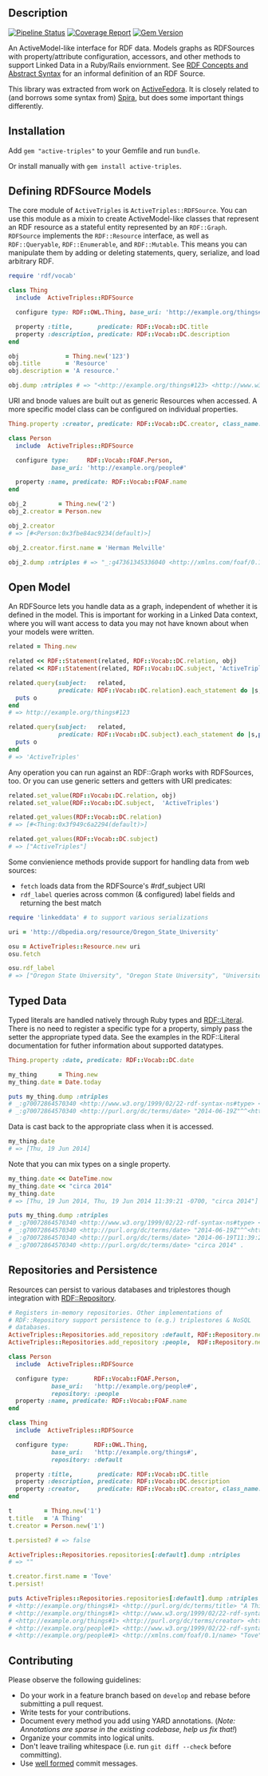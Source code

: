 Description
-----------

[![Pipeline Status](https://gitlab.com/no_reply/ActiveTriples/badges/develop/pipeline.svg)](https://gitlab.com/no_reply/ActiveTriples/commits/develop)
[![Coverage Report](https://gitlab.com/no_reply/ActiveTriples/badges/develop/coverage.svg)](https://gitlab.com/no_reply/ActiveTriples/commits/develop)
[![Gem Version](https://badge.fury.io/rb/active-triples.svg)](http://badge.fury.io/rb/active-triples)

An ActiveModel-like interface for RDF data. Models graphs as RDFSources with property/attribute configuration, accessors, and other methods to support Linked Data in a Ruby/Rails enviornment. See [RDF Concepts and Abstract Syntax](http://www.w3.org/TR/2014/REC-rdf11-concepts-20140225/#change-over-time) for an informal definition of an RDF Source.

This library was extracted from work on [ActiveFedora](https://github.com/projecthydra/active_fedora). It is closely related to (and borrows some syntax from) [Spira](https://github.com/ruby-rdf/spira), but does some important things differently.

Installation
------------

Add `gem "active-triples"` to your Gemfile and run `bundle`.

Or install manually with `gem install active-triples`.

Defining RDFSource Models
-------------------------

The core module of `ActiveTriples` is `ActiveTriples::RDFSource`. You can use this module as a mixin to create ActiveModel-like classes that represent an RDF resource as a stateful entity represented by an `RDF::Graph`. `RDFSource` implements the `RDF::Resource` interface, as well as `RDF::Queryable`, `RDF::Enumerable`, and `RDF::Mutable`. This means you can manipulate them by adding or deleting statements, query, serialize, and load arbitrary RDF.


```ruby
require 'rdf/vocab'

class Thing
  include  ActiveTriples::RDFSource

  configure type: RDF::OWL.Thing, base_uri: 'http://example.org/things#'

  property :title,       predicate: RDF::Vocab::DC.title
  property :description, predicate: RDF::Vocab::DC.description
end

obj             = Thing.new('123')
obj.title       = 'Resource'
obj.description = 'A resource.'

obj.dump :ntriples # => "<http://example.org/things#123> <http://www.w3.org/1999/02/22-rdf-syntax-ns#type> <http://www.w3.org/2002/07/owl#Thing> .\n<http://example.org/things#123> <http://purl.org/dc/terms/title> \"Resource\" .\n<http://example.org/things#123> <http://purl.org/dc/terms/description> \"A resource.\" .\n"
```

URI and bnode values are built out as generic Resources when accessed. A more specific model class can be configured on individual properties.

```ruby
Thing.property :creator, predicate: RDF::Vocab::DC.creator, class_name: 'Person'

class Person
  include  ActiveTriples::RDFSource

  configure type:     RDF::Vocab::FOAF.Person,
            base_uri: 'http://example.org/people#'

  property :name, predicate: RDF::Vocab::FOAF.name
end

obj_2         = Thing.new('2')
obj_2.creator = Person.new

obj_2.creator
# => [#<Person:0x3fbe84ac9234(default)>]

obj_2.creator.first.name = 'Herman Melville'

obj_2.dump :ntriples # => "_:g47361345336040 <http://xmlns.com/foaf/0.1/name> \"Herman Melville\" .\n_:g47361345336040 <http://www.w3.org/1999/02/22-rdf-syntax-ns#type> <http://xmlns.com/foaf/0.1/Person> .\n<http://example.org/things#2> <http://www.w3.org/1999/02/22-rdf-syntax-ns#type> <http://www.w3.org/2002/07/owl#Thing> .\n<http://example.org/things#2> <http://purl.org/dc/terms/creator> _:g47361345336040 .\n"
```

Open Model
-----------

An RDFSource lets you handle data as a graph, independent of whether it is defined in the model. This is important for working in a Linked Data context, where you will want access to data you may not have known about when your models were written.

```ruby
related = Thing.new

related << RDF::Statement(related, RDF::Vocab::DC.relation, obj)
related << RDF::Statement(related, RDF::Vocab::DC.subject, 'ActiveTriples')

related.query(subject:   related,
              predicate: RDF::Vocab::DC.relation).each_statement do |s,p,o|
  puts o
end
# => http://example.org/things#123

related.query(subject:   related,
              predicate: RDF::Vocab::DC.subject).each_statement do |s,p,o|
  puts o
end
# => 'ActiveTriples'
```

Any operation you can run against an RDF::Graph works with RDFSources, too. Or you can use generic setters and getters with URI predicates:

```ruby
related.set_value(RDF::Vocab::DC.relation, obj)
related.set_value(RDF::Vocab::DC.subject,  'ActiveTriples')

related.get_values(RDF::Vocab::DC.relation)
# => [#<Thing:0x3f949c6a2294(default)>]

related.get_values(RDF::Vocab::DC.subject)
# => ["ActiveTriples"]
```

Some convienience methods provide support for handling data from web sources:
  * `fetch` loads data from the RDFSource's #rdf_subject URI
  * `rdf_label` queries across common (& configured) label fields and returning the best match

```ruby
require 'linkeddata' # to support various serializations

uri = 'http://dbpedia.org/resource/Oregon_State_University'

osu = ActiveTriples::Resource.new uri
osu.fetch

osu.rdf_label
# => ["Oregon State University", "Oregon State University", "Université d'État de l'Oregon", "Oregon State University", "Oregon State University", "オレゴン州立大学", "Universidad Estatal de Oregón", "Oregon State University", "俄勒岡州立大學", "Universidade do Estado do Oregon"]
```

Typed Data
-----------

Typed literals are handled natively through Ruby types and [RDF::Literal](https://github.com/ruby-rdf/rdf/tree/develop/lib/rdf/model/literal). There is no need to register a specific type for a property, simply pass the setter the appropriate typed data. See the examples in the RDF::Literal documentation for futher information about supported datatypes.

```ruby
Thing.property :date, predicate: RDF::Vocab::DC.date

my_thing      = Thing.new
my_thing.date = Date.today

puts my_thing.dump :ntriples
# _:g70072864570340 <http://www.w3.org/1999/02/22-rdf-syntax-ns#type> <http://www.w3.org/2002/07/owl#Thing> .
# _:g70072864570340 <http://purl.org/dc/terms/date> "2014-06-19Z"^^<http://www.w3.org/2001/XMLSchema#date> .
```

Data is cast back to the appropriate class when it is accessed.

```ruby
my_thing.date
# => [Thu, 19 Jun 2014]
```

Note that you can mix types on a single property.

```ruby
my_thing.date << DateTime.now
my_thing.date << "circa 2014"
my_thing.date
# => [Thu, 19 Jun 2014, Thu, 19 Jun 2014 11:39:21 -0700, "circa 2014"]

puts my_thing.dump :ntriples
# _:g70072864570340 <http://www.w3.org/1999/02/22-rdf-syntax-ns#type> <http://www.w3.org/2002/07/owl#Thing> .
# _:g70072864570340 <http://purl.org/dc/terms/date> "2014-06-19Z"^^<http://www.w3.org/2001/XMLSchema#date> .
# _:g70072864570340 <http://purl.org/dc/terms/date> "2014-06-19T11:39:21-07:00"^^<http://www.w3.org/2001/XMLSchema#dateTime> .
# _:g70072864570340 <http://purl.org/dc/terms/date> "circa 2014" .
```

Repositories and Persistence
-----------------------------

Resources can persist to various databases and triplestores though integration with [RDF::Repository](http://rubydoc.info/github/ruby-rdf/rdf/RDF/Repository).

```ruby
# Registers in-memory repositories. Other implementations of
# RDF::Repository support persistence to (e.g.) triplestores & NoSQL
# databases.
ActiveTriples::Repositories.add_repository :default, RDF::Repository.new
ActiveTriples::Repositories.add_repository :people,  RDF::Repository.new

class Person
  include  ActiveTriples::RDFSource

  configure type:       RDF::Vocab::FOAF.Person,
            base_uri:   'http://example.org/people#',
            repository: :people
  property :name, predicate: RDF::Vocab::FOAF.name
end

class Thing
  include  ActiveTriples::RDFSource

  configure type:       RDF::OWL.Thing,
            base_uri:   'http://example.org/things#',
            repository: :default

  property :title,       predicate: RDF::Vocab::DC.title
  property :description, predicate: RDF::Vocab::DC.description
  property :creator,     predicate: RDF::Vocab::DC.creator, class_name: 'Person'
end

t         = Thing.new('1')
t.title   = 'A Thing'
t.creator = Person.new('1')

t.persisted? # => false

ActiveTriples::Repositories.repositories[:default].dump :ntriples
# => ""

t.creator.first.name = 'Tove'
t.persist!

puts ActiveTriples::Repositories.repositories[:default].dump :ntriples
# <http://example.org/things#1> <http://purl.org/dc/terms/title> "A Thing" .
# <http://example.org/things#1> <http://www.w3.org/1999/02/22-rdf-syntax-ns#type> <http://www.w3.org/2002/07/owl#Thing> .
# <http://example.org/things#1> <http://purl.org/dc/terms/creator> <http://example.org/people#1> .
# <http://example.org/people#1> <http://www.w3.org/1999/02/22-rdf-syntax-ns#type> <http://xmlns.com/foaf/0.1/Person> .
# <http://example.org/people#1> <http://xmlns.com/foaf/0.1/name> "Tove" .
```

Contributing
-------------

Please observe the following guidelines:

 - Do your work in a feature branch based on ```develop``` and rebase before submitting a pull request.
 - Write tests for your contributions.
 - Document every method you add using YARD annotations. (_Note: Annotations are sparse in the existing codebase, help us fix that!_)
 - Organize your commits into logical units.
 - Don't leave trailing whitespace (i.e. run ```git diff --check``` before committing).
 - Use [well formed](http://tbaggery.com/2008/04/19/a-note-about-git-commit-messages.html) commit messages.
